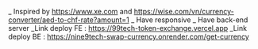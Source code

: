 _ Inspired by https://www.xe.com and https://wise.com/vn/currency-converter/aed-to-chf-rate?amount=1
_ Have responsive
_ Have back-end server
_Link deploy FE : https://99tech-token-exchange.vercel.app
_Link deploy BE : https://nine9tech-swap-currency.onrender.com/get-currency
